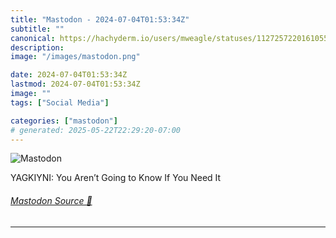 ```yaml
---
title: "Mastodon - 2024-07-04T01:53:34Z"
subtitle: ""
canonical: https://hachyderm.io/users/mweagle/statuses/112725722016105521
description:
image: "/images/mastodon.png"

date: 2024-07-04T01:53:34Z
lastmod: 2024-07-04T01:53:34Z
image: ""
tags: ["Social Media"]

categories: ["mastodon"]
# generated: 2025-05-22T22:29:20-07:00
---
```

![Mastodon](/images/mastodon.png)

<p>YAGKIYNI: You Aren’t Going to Know If You Need It</p>


###### [Mastodon Source 🐘](https://hachyderm.io/@mweagle/112725722016105521)

___
